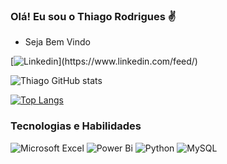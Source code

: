 

### Olá! Eu sou o Thiago Rodrigues ✌
- Seja Bem Vindo



[![Linkedin](https://img.shields.io/badge/LinkedIn-0077B5?style=for-the-badge&logo=linkedin&logoColor=white.)](https://www.linkedin.com/feed/)



![Thiago GitHub stats](https://github-readme-stats.vercel.app/api?username=thii-rodriguees&show_icons=true&theme=radical)

[![Top Langs](https://github-readme-stats.vercel.app/api/top-langs/?username=thii-rodriguees&layout=compact)](https://github.com/thii-rodriguees/github-readme-stats)

### Tecnologias e Habilidades 


![Microsoft Excel](https://img.shields.io/badge/Microsoft_Excel-217346?style=for-the-badge&logo=microsoft-excel&logoColor=white)
![Power Bi](https://img.shields.io/badge/power_bi-F2C811?style=for-the-badge&logo=powerbi&logoColor=black)
![Python](https://img.shields.io/badge/python-3670A0?style=for-the-badge&logo=python&logoColor=ffdd54)
![MySQL](https://img.shields.io/badge/mysql-%2300f.svg?style=for-the-badge&logo=mysql&logoColor=white)
